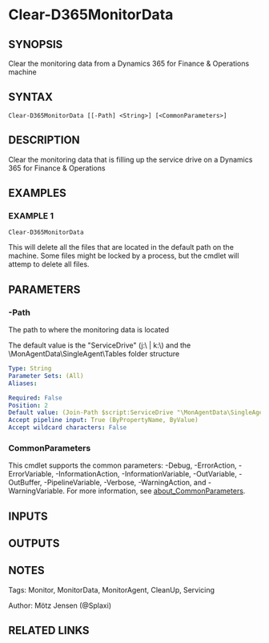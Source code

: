 ﻿---
external help file: d365fo.tools-help.xml
Module Name: d365fo.tools
online version:
schema: 2.0.0
---

# Clear-D365MonitorData

## SYNOPSIS
Clear the monitoring data from a Dynamics 365 for Finance & Operations machine

## SYNTAX

```
Clear-D365MonitorData [[-Path] <String>] [<CommonParameters>]
```

## DESCRIPTION
Clear the monitoring data that is filling up the service drive on a Dynamics 365 for Finance & Operations

## EXAMPLES

### EXAMPLE 1
```
Clear-D365MonitorData
```

This will delete all the files that are located in the default path on the machine.
Some files might be locked by a process, but the cmdlet will attemp to delete all files.

## PARAMETERS

### -Path
The path to where the monitoring data is located

The default value is the "ServiceDrive" (j:\ | k:\\) and the \MonAgentData\SingleAgent\Tables folder structure

```yaml
Type: String
Parameter Sets: (All)
Aliases:

Required: False
Position: 2
Default value: (Join-Path $script:ServiceDrive "\MonAgentData\SingleAgent\Tables")
Accept pipeline input: True (ByPropertyName, ByValue)
Accept wildcard characters: False
```

### CommonParameters
This cmdlet supports the common parameters: -Debug, -ErrorAction, -ErrorVariable, -InformationAction, -InformationVariable, -OutVariable, -OutBuffer, -PipelineVariable, -Verbose, -WarningAction, and -WarningVariable. For more information, see [about_CommonParameters](http://go.microsoft.com/fwlink/?LinkID=113216).

## INPUTS

## OUTPUTS

## NOTES
Tags: Monitor, MonitorData, MonitorAgent, CleanUp, Servicing

Author: Mötz Jensen (@Splaxi)

## RELATED LINKS
